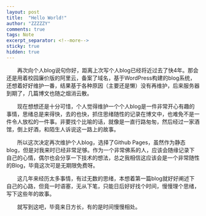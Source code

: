 ```yaml
---
layout: post
title:  "Hello World!"
author: "ZZZZZY"
comments: true
tags: Note
excerpt_separator: <!--more-->
sticky: true
hidden: true
---
```


&emsp;&emsp;再次向个人blog说句你好，距离上次写个人blog已经将近过去了快4年。那会还是用着校园廉价版的阿里云，备案了域名，基于WordPress构建的blog系统，还想着好好维护一番，结果基于各种原因（主要还是懒）没有再维护，后来服务器到期了，几篇博文也随之烟消云散。


&emsp;&emsp;现在想想还是十分可惜，个人觉得维护一个个人blog是一件非常开心有趣的事情，思绪总是来得快，去的也快，抓住思绪随性的记录在博文中，也难免不是一件令人放松的一件事。非要找个比喻的话，就像是一直行路匆匆，然后经过一家酒馆，倒上好酒，和陌生人诉说这一路上的故事。


&emsp;&emsp;所以这次决定再次维护个人blog，选择了Github Pages，虽然作为静态blog，但是对我来时已经非常足够。作为一个非常佛系的人，应该会随缘记录下自己的心情，偶尔也会分享一下技术的想法，总之我相信这应该会是一个非常随性的Blog，毕竟这次可是无期限免费呀。


&emsp;&emsp;这几年来经历太多事情，有过无数的思绪，本想着第一篇blog就好好阐述下自己的心路，但竟一时语塞，无从下笔，只能日后好好找个时间，慢慢理个思绪，写下这些年的故事。


&emsp;&emsp;就写到这吧，毕竟来日方长，有的是时间慢慢相处。

